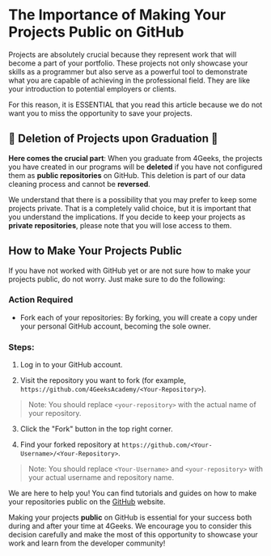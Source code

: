 # The Importance of Making Your Projects Public on GitHub

Projects are absolutely crucial because they represent work that will become a part of your portfolio. These projects not only showcase your skills as a programmer but also serve as a powerful tool to demonstrate what you are capable of achieving in the professional field. They are like your introduction to potential employers or clients.

For this reason, it is ESSENTIAL that you read this article because we do not want you to miss the opportunity to save your projects.

## 🚫 Deletion of Projects upon Graduation 🚫

**Here comes the crucial part**: When you graduate from 4Geeks, the projects you have created in our programs will be **deleted** if you have not configured them as **public repositories** on GitHub. This deletion is part of our data cleaning process and cannot be **reversed**.

We understand that there is a possibility that you may prefer to keep some projects private. That is a completely valid choice, but it is important that you understand the implications. If you decide to keep your projects as **private repositories**, please note that you will lose access to them.

## How to Make Your Projects Public

If you have not worked with GitHub yet or are not sure how to make your projects public, do not worry. Just make sure to do the following:

### Action Required

- Fork each of your repositories: By forking, you will create a copy under your personal GitHub account, becoming the sole owner.

### Steps:

1. Log in to your GitHub account.

2. Visit the repository you want to fork (for example, `https://github.com/4GeeksAcademy/<Your-Repository>`).

> Note: You should replace `<your-repository>` with the actual name of your repository.

3. Click the "Fork" button in the top right corner.

4. Find your forked repository at `https://github.com/<Your-Username>/<Your-Repository>`.

> Note: You should replace `<Your-Username>` and `<your-repository>` with your actual username and repository name.

We are here to help you! You can find tutorials and guides on how to make your repositories public on the [GitHub](https://docs.github.com/en/desktop/installing-and-configuring-github-desktop/overview/creating-your-first-repository-using-github-desktop) website.

Making your projects **public** on GitHub is essential for your success both during and after your time at 4Geeks. We encourage you to consider this decision carefully and make the most of this opportunity to showcase your work and learn from the developer community!